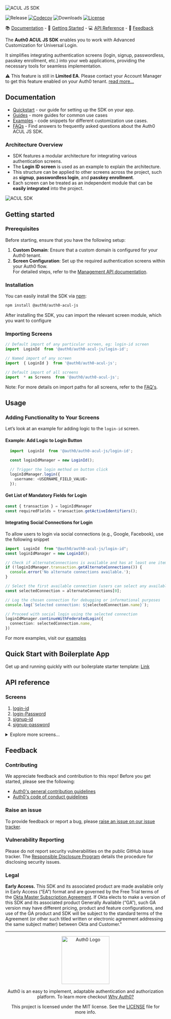 
![ACUL JS SDK](https://d1ywy7uwj7mp98.cloudfront.net/banner/auth0-acul-js%20banner.png)

![Release](https://img.shields.io/npm/v/auth0-acul-js)
[![Codecov](https://img.shields.io/codecov/c/github/auth0/auth0-acul-js)](https://codecov.io/gh/auth0/auth0-acul-js)
![Downloads](https://img.shields.io/npm/dw/auth0-acul-js)
[![License](https://img.shields.io/:license-mit-blue.svg?style=flat)](https://opensource.org/licenses/MIT)

📚 [Documentation](#documentation) - 🚀 [Getting Started](#getting-started) - 💻 [API Reference](#api-reference) - 💬 [Feedback](#feedback)

The **Auth0 ACUL JS SDK** enables you to work with Advanced Customization for Universal Login.

It simplifies integrating authentication screens (login, signup, passwordless, passkey enrollment, etc.) into your web applications, providing the necessary tools for seamless implementation.

⚠ This feature is still in **Limited EA**. Please contact your Account Manager to get this feature enabled on your Auth0 tenant. [read more...](#legal)

##  Documentation

- [Quickstart](https://auth0.com/docs/customize) - our guide for setting up the SDK on your app.
- [Guides](https://auth0.com/docs/customize) - more guides for common use cases
- [Examples](https://github.com/auth0/universal-login/tree/master/packages/auth0-acul-js/examples) - code snippets for different customization use cases.
- [FAQs](FAQ.md) - Find answers to frequently asked questions about the Auth0 ACUL JS SDK.

### Architecture Overview

- SDK features a modular architecture for integrating various authentication screens.
- The **Login ID screen** is used as an example to explain the architecture.
- This structure can be applied to other screens across the project, such as **signup**, **passwordless login**, and **passkey enrollment**.
- Each screen can be treated as an independent module that can be **easily integrated** into the project.

![ACUL SDK](https://d1ywy7uwj7mp98.cloudfront.net/assets/ACUL-SDK-Architecture.png?name=v1)




##  Getting started

### Prerequisites
Before starting, ensure that you have the following setup:

1. **Custom Domain**: Ensure that a custom domain is configured for your Auth0 tenant.
2. **Screen Configuration**: Set up the required authentication screens within your Auth0 flow.  
   For detailed steps, refer to the [Management API documentation](https://auth0.com/docs/customize).

### Installation

You can easily install the SDK via [npm](https://npmjs.org):

```sh
npm install @auth0/auth0-acul-js
```


After installing the SDK, you can import the relevant screen module, which you want to configure

### Importing Screens

```js
// Default import of any particular screen, eg: login-id screen
import  LoginId  from '@auth0/auth0-acul-js/login-id'; 

// Named import of any screen
import  { LoginId }  from '@auth0/auth0-acul-js'; 

// Default import of all screens
import  * as Screens  from '@auth0/auth0-acul-js'; 

```
Note: For more details on import paths for all screens, refer to the [FAQ's](FAQ.md).

## Usage

### Adding Functionality to Your Screens

Let’s look at an example for adding logic to the `login-id` screen.

#### Example: Add Logic to Login Button
```typescript
  import  LoginId  from '@auth0/auth0-acul-js/login-id';

  const loginIdManager = new LoginId();

  // Trigger the login method on button click
  loginIdManager.login({
    username: <USERNAME_FIELD_VALUE>
  });
``` 

#### Get List of Mandatory Fields for Login
 ```typescript
 const { transaction } = loginIdManager
 const requiredFields = transaction.getActiveIdentifiers();
 ```

 #### Integrating Social Connections for Login
To allow users to login via social connections (e.g., Google, Facebook), use the following snippet

```typescript
import  LoginId  from "@auth0/auth0-acul-js/login-id";
const loginIdManager = new LoginId();

// Check if alternateConnections is available and has at least one item
if (!loginIdManager.transaction.getAlternateConnections()) {
  console.error('No alternate connections available.');
}

// Select the first available connection (users can select any available connection)
const selectedConnection = alternateConnections[0];

// Log the chosen connection for debugging or informational purposes
console.log(`Selected connection: ${selectedConnection.name}`);

// Proceed with social login using the selected connection
loginIdManager.continueWithFederatedLogin({
  connection: selectedConnection.name,
})
```
For more examples, visit our [examples](https://github.com/auth0/universal-login/blob/master/packages/auth0-acul-js/examples/login-id.md)

## Quick Start with Boilerplate App
Get up and running quickly with our boilerplate starter template: [Link](https://github.com/auth0/auth0-acul-react-boilerplate)

##  API reference
### Screens

1. [login-id](https://auth0.github.io/universal-login/classes/Classes.LoginId.html)
2. [login-Password](https://auth0.github.io/universal-login/classes/Classes.LoginPassword.html)
3. [signup-id](https://auth0.github.io/universal-login/classes/Classes.SignupId.html)
4. [signup-password](https://auth0.github.io/universal-login/classes/Classes.SignupPassword.html)
<details>
  <summary>Explore more screens...</summary>

  5. [login-passwordless-email-code](https://auth0.github.io/universal-login/classes/Classes.LoginPasswordlessEmailCode.html)
  6. [login-passwordless-sms-otp](https://auth0.github.io/universal-login/classes/Classes.LoginPasswordlessSmsOtp.html)
  7. [passkey-enrollment](https://auth0.github.io/universal-login/classes/Classes.PasskeyEnrollment.html)
  8. [passkey-enrollment-local](https://auth0.github.io/universal-login/classes/Classes.PasskeyEnrollmentLocal.html)
  9. [phone-identifier-enrollment](https://auth0.github.io/universal-login/classes/Classes.PhoneIdentifierEnrollment.html)
  10. [phone-identifier-challenge](https://auth0.github.io/universal-login/classes/Classes.PhoneIdentifierChallenge.html)
  11. [email-identifier-challenge](https://auth0.github.io/universal-login/classes/Classes.EmailIdentifierChallenge.html)
  12. [interstitial-captcha](https://auth0.github.io/universal-login/classes/Classes.InterstitialCaptcha.html)
</details>






##  Feedback

### Contributing

We appreciate feedback and contribution to this repo! Before you get started, please see the following:

- [Auth0's general contribution guidelines](https://github.com/auth0/open-source-template/blob/master/GENERAL-CONTRIBUTING.md)
- [Auth0's code of conduct guidelines](https://github.com/auth0/open-source-template/blob/master/CODE-OF-CONDUCT.md)

### Raise an issue

To provide feedback or report a bug, please [raise an issue on our issue tracker](https://github.com/auth0/universal-login/issues).

### Vulnerability Reporting

Please do not report security vulnerabilities on the public GitHub issue tracker. The [Responsible Disclosure Program](https://auth0.com/responsible-disclosure-policy) details the procedure for disclosing security issues.

### Legal

**Early Access.** This SDK and its associated product are made available only in Early Access (“EA”) format and are governed by the Free Trial terms of the [Okta Master Subscription Agreement](https://www.okta.com/agreements/#mastersubscriptionagreement). If Okta elects to make a version of this SDK and its associated product Generally Available (“GA”), such GA version may have different pricing, product and feature configurations, and use of the GA product and SDK will be subject to the standard terms of the Agreement (or other such titled written or electronic agreement addressing the same subject matter) between Okta and Customer."

---

<p align="center">
  <picture>
    <source media="(prefers-color-scheme: light)" srcset="https://cdn.auth0.com/website/sdks/logos/auth0_light_mode.png"   width="150">
    <source media="(prefers-color-scheme: dark)" srcset="https://cdn.auth0.com/website/sdks/logos/auth0_dark_mode.png" width="150">
    <img alt="Auth0 Logo" src="https://cdn.auth0.com/website/sdks/logos/auth0_light_mode.png" width="150">
  </picture>
</p>
<p align="center">Auth0 is an easy to implement, adaptable authentication and authorization platform. To learn more checkout <a href="https://auth0.com/why-auth0">Why Auth0?</a></p>
<p align="center">
This project is licensed under the MIT license. See the <a href="https://github.com/auth0/auth0.js/blob/master/LICENSE"> LICENSE</a> file for more info.</p>

